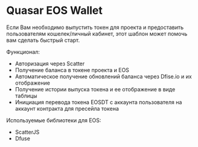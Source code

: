 # Quasar EOS Wallet

Если Вам необходимо выпустить токен для проекта и предоставить пользователям кошелек/личный кабинет, этот шаблон может 
помочь вам сделать быстрый старт.

Функционал:
* Авторизация через Scatter
* Получение баланса в токене проекта и EOS
* Автоматическое получение обновлений баланса через Dfise.io и их отображение
* Получение истории выпуска токена и ее отображение в виде таблицы
* Инициация перевода токена EOSDT с аккаунта пользователя на аккаунт контракта для пресейла токена

Используемые библиотеки для EOS:
* ScatterJS
* Dfuse